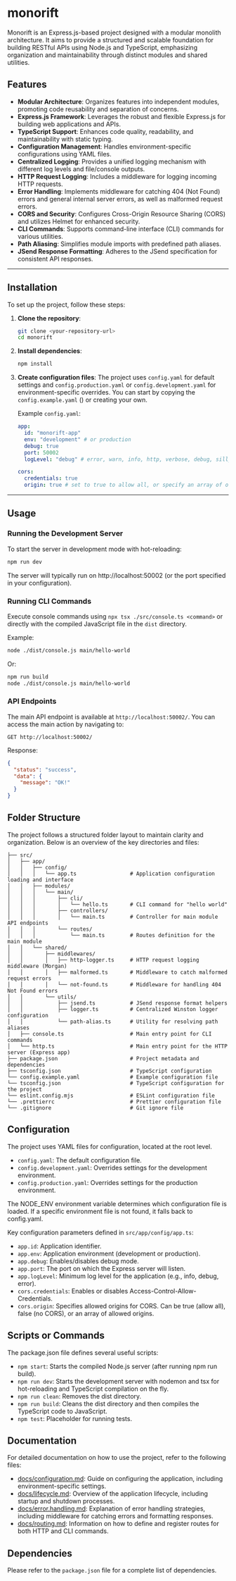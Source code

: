 # monorift

Monorift is an Express.js-based project designed with a modular monolith architecture. It aims to provide a structured and scalable foundation for building RESTful APIs using Node.js and TypeScript, emphasizing organization and maintainability through distinct modules and shared utilities.

## Features

* **Modular Architecture**: Organizes features into independent modules, promoting code reusability and separation of concerns.
* **Express.js Framework**: Leverages the robust and flexible Express.js for building web applications and APIs.
* **TypeScript Support**: Enhances code quality, readability, and maintainability with static typing.
* **Configuration Management**: Handles environment-specific configurations using YAML files.
* **Centralized Logging**: Provides a unified logging mechanism with different log levels and file/console outputs.
* **HTTP Request Logging**: Includes a middleware for logging incoming HTTP requests.
* **Error Handling**: Implements middleware for catching 404 (Not Found) errors and general internal server errors, as well as malformed request errors.
* **CORS and Security**: Configures Cross-Origin Resource Sharing (CORS) and utilizes Helmet for enhanced security.
* **CLI Commands**: Supports command-line interface (CLI) commands for various utilities.
* **Path Aliasing**: Simplifies module imports with predefined path aliases.
* **JSend Response Formatting**: Adheres to the JSend specification for consistent API responses.

---

## Installation

To set up the project, follow these steps:

1.  **Clone the repository**:
    ```bash
    git clone <your-repository-url>
    cd monorift
    ```
2.  **Install dependencies**:
    ```bash
    npm install
    ```
3.  **Create configuration files**:
    The project uses `config.yaml` for default settings and `config.production.yaml` or `config.development.yaml` for environment-specific overrides. You can start by copying the `config.example.yaml` () or creating your own.
    
    Example `config.yaml`:
    ```yaml
    app:
      id: "monorift-app"
      env: "development" # or production
      debug: true
      port: 50002
      logLevel: "debug" # error, warn, info, http, verbose, debug, silly
    
    cors:
      credentials: true
      origin: true # set to true to allow all, or specify an array of origins
    ```

---

## Usage

### Running the Development Server

To start the server in development mode with hot-reloading:

```bash
npm run dev
```

The server will typically run on http://localhost:50002 (or the port specified in your configuration).

### Running CLI Commands

Execute console commands using `npx tsx ./src/console.ts <command>` or directly with the compiled JavaScript file in the `dist` directory.

Example:

```bash
node ./dist/console.js main/hello-world
```

Or:

```bash
npm run build
node ./dist/console.js main/hello-world
```

### API Endpoints

The main API endpoint is available at `http://localhost:50002/`. You can access the main action by navigating to:

```
GET http://localhost:50002/
```

Response:
```json
{
  "status": "success",
  "data": {
    "message": "OK!"
  }
}
```

## Folder Structure

The project follows a structured folder layout to maintain clarity and organization. Below is an overview of the key directories and files:

```plaintext
├── src/
│   ├── app/
│   │   ├── config/
│   │   │   └── app.ts                 # Application configuration loading and interface
│   │   ├── modules/
│   │   │   └── main/
│   │   │       ├── cli/
│   │   │       │   └── hello.ts       # CLI command for "hello world"
│   │   │       ├── controllers/
│   │   │       │   └── main.ts        # Controller for main module API endpoints
│   │   │       └── routes/
│   │   │           └── main.ts        # Routes definition for the main module
│   │   └── shared/
│   │       ├── middlewares/
│   │       │   ├── http-logger.ts     # HTTP request logging middleware (Morgan)
│   │       │   ├── malformed.ts       # Middleware to catch malformed request errors
│   │       │   └── not-found.ts       # Middleware for handling 404 Not Found errors
│   │       └── utils/
│   │           ├── jsend.ts           # JSend response format helpers
│   │           ├── logger.ts          # Centralized Winston logger configuration
│   │           └── path-alias.ts      # Utility for resolving path aliases
│   ├── console.ts                     # Main entry point for CLI commands
│   └── http.ts                        # Main entry point for the HTTP server (Express app)
├── package.json                       # Project metadata and dependencies
├── tsconfig.json                      # TypeScript configuration
└── config.example.yaml                # Example configuration file
└── tsconfig.json                      # TypeScript configuration for the project
└── eslint.config.mjs                  # ESLint configuration file
└── .prettierrc                        # Prettier configuration file
└── .gitignore                         # Git ignore file
```

## Configuration

The project uses YAML files for configuration, located at the root level.

- `config.yaml`: The default configuration file.
- `config.development.yaml`: Overrides settings for the development environment.
- `config.production.yaml`: Overrides settings for the production environment.

The NODE_ENV environment variable determines which configuration file is loaded. If a specific environment file is not found, it falls back to config.yaml.

Key configuration parameters defined in `src/app/config/app.ts`:

- `app.id`: Application identifier.
- `app.env`: Application environment (development or production).
- `app.debug`: Enables/disables debug mode.
- `app.port`: The port on which the Express server will listen.
- `app.logLevel`: Minimum log level for the application (e.g., info, debug, error).
- `cors.credentials`: Enables or disables Access-Control-Allow-Credentials.
- `cors.origin`: Specifies allowed origins for CORS. Can be true (allow all), false (no CORS), or an array of allowed origins.


## Scripts or Commands

The package.json file defines several useful scripts:

- `npm start`: Starts the compiled Node.js server (after running npm run build).
- `npm run dev`: Starts the development server with nodemon and tsx for hot-reloading and TypeScript compilation on the fly.
- `npm run clean`: Removes the dist directory.
- `npm run build`: Cleans the dist directory and then compiles the TypeScript code to JavaScript.
- `npm test`: Placeholder for running tests.

## Documentation

For detailed documentation on how to use the project, refer to the following files:

- [docs/configuration.md](docs/configuration.md): Guide on configuring the application, including environment-specific settings.
- [docs/lifecycle.md](docs/lifecycle.md): Overview of the application lifecycle, including startup and shutdown processes.
- [docs/error.handling.md](docs/error.handling.md): Explanation of error handling strategies, including middleware for catching errors and formatting responses.
- [docs/routing.md](docs/routing.md): Information on how to define and register routes for both HTTP and CLI commands.

## Dependencies

Please refer to the `package.json` file for a complete list of dependencies.
